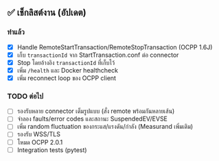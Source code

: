 ## ✅ เช็กลิสต์งาน (อัปเดต)

### ทำแล้ว
- [x] Handle RemoteStartTransaction/RemoteStopTransaction (OCPP 1.6J)
- [x] เก็บ `transactionId` จาก StartTransaction.conf ต่อ connector
- [x] Stop โดยอ้างอิง `transactionId` ที่เก็บไว้
- [x] เพิ่ม `/health` และ Docker healthcheck
- [x] เพิ่ม reconnect loop ของ OCPP client

### TODO ต่อไป
- [ ] รองรับหลาย connector เต็มรูปแบบ (สั่ง remote พร้อมกันหลายเส้น)
- [ ] จำลอง faults/error codes และสถานะ SuspendedEV/EVSE
- [ ] เพิ่ม random fluctuation ของกระแส/แรงดัน/กำลัง (Measurand เพิ่มเติม)
- [ ] รองรับ WSS/TLS
- [ ] โหมด OCPP 2.0.1
- [ ] Integration tests (pytest)